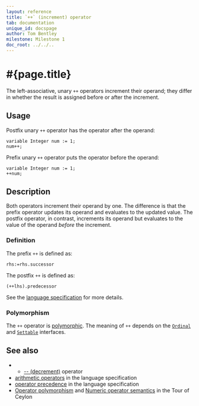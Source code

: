 ```yaml
---
layout: reference
title: `++` (increment) operator
tab: documentation
unique_id: docspage
author: Tom Bentley
milestone: Milestone 1
doc_root: ../../..
---
```


# #{page.title}

The left-associative, unary `++` operators increment their operand; they
differ in whether the result is assigned before or after the increment.

## Usage 

Postfix unary `++` operator has the operator after the operand:

<!-- cat: void m() { -->
    variable Integer num := 1;
    num++;
<!-- cat: } -->
    
Prefix unary `++` operator  puts the operator before the operand:

<!-- cat: void m() { -->
    variable Integer num := 1;
    ++num;
<!-- cat: } -->

## Description

Both operators increment their operand by one. The difference is that the 
prefix operator updates its operand and evaluates to the updated value. 
The postfix operator, in contrast, increments its operand but evaluates to the 
value of the operand *before* the increment.

### Definition

The prefix `++` is defined as:

<!-- no-check -->
    rhs:=rhs.successor
    
The postfix `++` is defined as:

<!-- no-check -->
    (++lhs).predecessor

See the [language specification](#{page.doc_root}/#{site.urls.spec_relative}#arithmetic) for more details.

### Polymorphism

The `++` operator is [polymorphic](#{page.doc_root}/reference/operator/operator-polymorphism). 
The meaning of `++` depends on the 
[`Ordinal`](#{page.doc_root}/api/ceylon/language/interface_Ordinal.html) and
[`Settable`](#{page.doc_root}/api/ceylon/language/interface_Settable.html) interfaces.

## See also

* * [-- (decrement)](../decrement) operator
* [arithmetic operators](#{page.doc_root}/#{site.urls.spec_relative}#arithmetic) in the 
  language specification
* [operator precedence](#{page.doc_root}/#{site.urls.spec_relative}#operatorprecedence) in the 
  language specification
* [Operator polymorphism](#{page.doc_root}/tour/language-module/#operator_polymorphism) 
  and 
  [Numeric operator semantics](#{page.doc_root}/tour/language-module/#numeric_operator_semantics) 
  in the Tour of Ceylon
